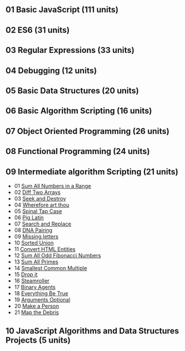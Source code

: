 ## 01 Basic JavaScript (111 units)

## 02 ES6 (31 units) 

## 03 Regular Expressions (33 units) 

## 04 Debugging (12 units)

## 05 Basic Data Structures (20 units)

## 06 Basic Algorithm Scripting (16 units)

## 07 Object Oriented Programming (26 units)

## 08 Functional Programming (24 units)

## 09 Intermediate algorithm Scripting (21 units)

* 01 [Sum All Numbers in a Range](https://github.com/EO4wellness/T-I-L/blob/main/JavaScript/freecodecamp-exercises/09.IntermediateAlgorithmScripting/01_sum-all-numbers-in-a-range.js)
*  02 [Diff Two Arrays](#)
*  03 [Seek and Destroy](#)
*  04 [Wherefore art thou](#)
*  05 [Spinal Tap Case](#)
*  06 [Pig Latin](#)
*  07 [Search and Replace](#)
*  08 [DNA Pairing](#)
*  09 [Missing letters](#)
*  10 [Sorted Union](#)
*  11 [Convert HTML Entities](#)
*  12 [Sum All Odd Fibonacci Numbers](#)
*  13 [Sum All Primes](#)
*  14 [Smallest Common Multiple](#)
*  15 [Drop it](#)
*  16 [Steamroller](#)
*  17 [Binary Agents](#)
*  18 [Everything Be True](#)
*  19 [Arguments Optional](#)
*  20 [Make a Person](#)
*  21 [Map the Debris](#)
	

## 10 JavaScript Algorithms and Data Structures Projects (5 units) 

